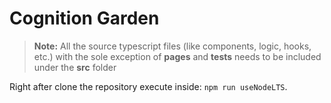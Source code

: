 # Cognition Garden

> **Note:** All the source typescript files (like components, logic, hooks, etc.) with the sole
> exception of **pages** and **tests** needs to be included under the **src** folder

Right after clone the repository execute inside: `npm run useNodeLTS`.

